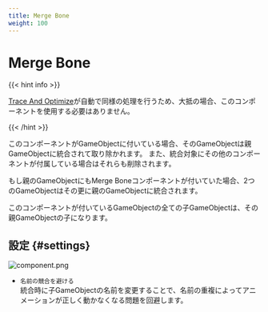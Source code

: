 ```yaml
---
title: Merge Bone
weight: 100
---
```


# Merge Bone

{{< hint info >}}

[Trace And Optimize](../trace-and-optimize)が自動で同様の処理を行うため、大抵の場合、このコンポーネントを使用する必要はありません。

{{< /hint >}}

このコンポーネントがGameObjectに付いている場合、そのGameObjectは親GameObjectに統合されて取り除かれます。
また、統合対象にその他のコンポーネントが付属している場合はそれらも削除されます。

もし親のGameObjectにもMerge Boneコンポーネントが付いていた場合、2つのGameObjectはその更に親のGameObjectに統合されます。

このコンポーネントが付いているGameObjectの全ての子GameObjectは、その親GameObjectの子になります。

## 設定 {#settings}

![component.png](component.png)

- `名前の競合を避ける`\
  統合時に子GameObjectの名前を変更することで、名前の重複によってアニメーションが正しく動かなくなる問題を回避します。
